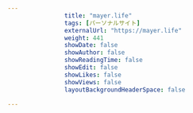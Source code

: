 ---
                title: "mayer.life"
                tags: [パーソナルサイト]
                externalUrl: "https://mayer.life"
                weight: 441
                showDate: false
                showAuthor: false
                showReadingTime: false
                showEdit: false
                showLikes: false
                showViews: false
                layoutBackgroundHeaderSpace: false
                ---

